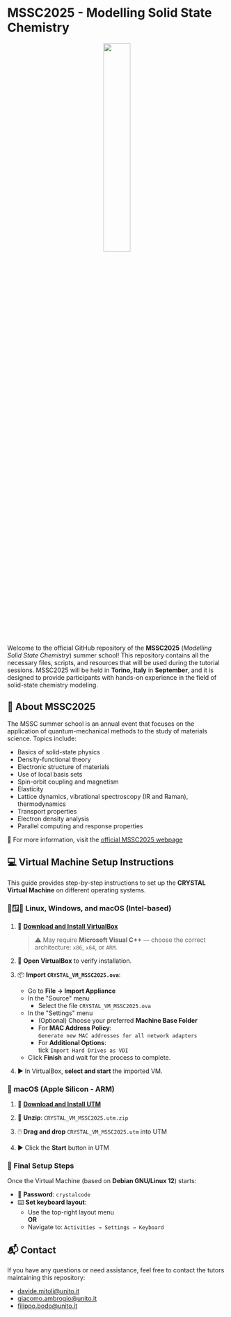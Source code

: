 # MSSC2025 - Modelling Solid State Chemistry

<div align="center">
  <img src="https://mssc.crystalsolutions.eu/wp-content/uploads/2025/02/logo_Full-1024x735.png" width="35%">
</div>

Welcome to the official GitHub repository of the **MSSC2025** 
(*Modelling Solid State Chemistry*) summer school! This repository contains all 
the necessary files, scripts, and resources that will be used during the 
tutorial sessions. MSSC2025 will be held in **Torino, Italy** in **September**, and it 
is designed to provide participants with hands-on experience in the field of 
solid-state chemistry modeling.

## 🧪 About MSSC2025

The MSSC summer school is an annual event that focuses on the application of 
quantum-mechanical methods to the study of materials science. Topics include:

- Basics of solid-state physics
- Density-functional theory
- Electronic structure of materials
- Use of local basis sets
- Spin-orbit coupling and magnetism
- Elasticity
- Lattice dynamics, vibrational spectroscopy (IR and Raman), thermodynamics
- Transport properties
- Electron density analysis
- Parallel computing and response properties

🔗 For more information, visit the [official MSSC2025 webpage](https://mssc.crystalsolutions.eu)

## 💻 Virtual Machine Setup Instructions

This guide provides step-by-step instructions to set up the **CRYSTAL Virtual Machine** on different operating systems.

### 🐧🪟🍎 Linux, Windows, and macOS (Intel-based)

1. 🔽 **[Download and Install VirtualBox](https://www.virtualbox.org/)**  
   > ⚠️ May require **Microsoft Visual C++** — choose the correct architecture: `x86`, `x64`, or `ARM`.

2. 🧪 **Open VirtualBox** to verify installation.

3. 📦 **Import `CRYSTAL_VM_MSSC2025.ova`**:
   - Go to **File → Import Appliance**
   - In the "Source" menu
     - Select the file `CRYSTAL_VM_MSSC2025.ova`
   - In the "Settings" menu
     - (Optional) Choose your preferred **Machine Base Folder**
     - For **MAC Address Policy**:  
       `Generate new MAC addresses for all network adapters`
     - For **Additional Options**:  
       tick `Import Hard Drives as VDI`
   - Click **Finish** and wait for the process to complete.

4. ▶️ In VirtualBox, **select and start** the imported VM.

### 🍏 macOS (Apple Silicon - ARM)

1. 🔽 **[Download and Install UTM](https://mac.getutm.app/)**

2. 📂 **Unzip**: `CRYSTAL_VM_MSSC2025.utm.zip`

3. 🖱️ **Drag and drop** `CRYSTAL_VM_MSSC2025.utm` into UTM

4. ▶️ Click the **Start** button in UTM

### 🧰 Final Setup Steps

Once the Virtual Machine (based on **Debian GNU/Linux 12**) starts:

- 🔐 **Password**: `crystalcode`
- ⌨️ **Set keyboard layout**:
  - Use the top-right layout menu  
  **OR**  
  - Navigate to: `Activities → Settings → Keyboard`

## 📬 Contact

If you have any questions or need assistance, feel free to contact the tutors maintaining this repository:

- [davide.mitoli@unito.it](mailto:davide.mitoli@unito.it)
- [giacomo.ambrogio@unito.it](mailto:giacomo.ambrogio@unito.it)
- [filippo.bodo@unito.it](mailto:filippo.bodo@unito.it)

